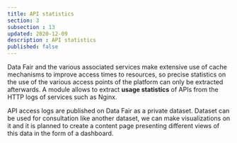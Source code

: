 ```yaml
---
title: API statistics
section: 3
subsection : 13
updated: 2020-12-09
description : API statistics
published: false
---
```

Data Fair and the various associated services make extensive use of cache mechanisms to improve access times to resources, so precise statistics on the use of the various access points of the platform can only be extracted afterwards. A module allows to extract **usage statistics** of APIs from the HTTP logs of services such as Nginx.

API access logs are published on Data Fair as a private dataset. Dataset can be used for consultation like another dataset, we can make visualizations on it and it is planned to create a content page presenting different views of this data in the form of a dashboard.
